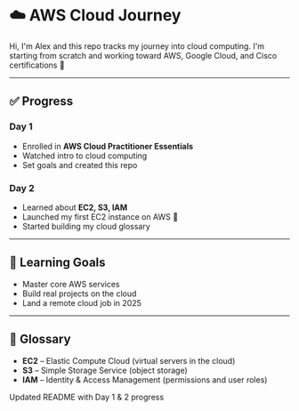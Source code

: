 # ☁️ AWS Cloud Journey

Hi, I'm Alex and this repo tracks my journey into cloud computing. I'm starting from scratch and working toward AWS, Google Cloud, and Cisco certifications 🚀

---

## ✅ Progress

### Day 1
- Enrolled in **AWS Cloud Practitioner Essentials**
- Watched intro to cloud computing
- Set goals and created this repo

### Day 2
- Learned about **EC2, S3, IAM**
- Launched my first EC2 instance on AWS 🎉
- Started building my cloud glossary

---

## 🧠 Learning Goals
- Master core AWS services
- Build real projects on the cloud
- Land a remote cloud job in 2025

---

## 📘 Glossary
- **EC2** – Elastic Compute Cloud (virtual servers in the cloud)
- **S3** – Simple Storage Service (object storage)
- **IAM** – Identity & Access Management (permissions and user roles)

Updated README with Day 1 & 2 progress
